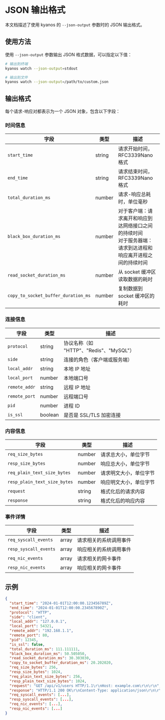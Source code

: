 # JSON 输出格式

本文档描述了使用 kyanos 的 `--json-output` 参数时的 JSON 输出格式。

## 使用方法

使用 `--json-output` 参数输出 JSON 格式数据，可以指定以下值：

```bash
# 输出到终端
kyanos watch --json-output=stdout

# 输出到文件
kyanos watch --json-output=/path/to/custom.json
```

## 输出格式

每个请求-响应对都表示为一个 JSON 对象，包含以下字段：

### 时间信息
| 字段 | 类型 | 描述 |
|-------|------|-------------|
| `start_time` | string | 请求开始时间，RFC3339Nano 格式 |
| `end_time` | string | 请求结束时间，RFC3339Nano 格式 |
| `total_duration_ms` | number | 请求-响应总耗时，单位毫秒 |
| `black_box_duration_ms` | number | 对于客户端：请求离开和响应到达网络接口之间的持续时间<br>对于服务器端：请求到达进程和响应离开进程之间的持续时间 |
| `read_socket_duration_ms` | number | 从 socket 缓冲区读取数据的耗时 |
| `copy_to_socket_buffer_duration_ms` | number | 复制数据到 socket 缓冲区的耗时 |

### 连接信息
| 字段 | 类型 | 描述 |
|-------|------|-------------|
| `protocol` | string | 协议名称（如 "HTTP"、"Redis"、"MySQL"） |
| `side` | string | 连接的角色（客户端或服务端） |
| `local_addr` | string | 本地 IP 地址 |
| `local_port` | number | 本地端口号 |
| `remote_addr` | string | 远程 IP 地址 |
| `remote_port` | number | 远程端口号 |
| `pid` | number | 进程 ID |
| `is_ssl` | boolean | 是否是 SSL/TLS 加密连接 |

### 内容信息
| 字段 | 类型 | 描述 |
|-------|------|-------------|
| `req_size_bytes` | number | 请求总大小，单位字节 |
| `resp_size_bytes` | number | 响应总大小，单位字节 |
| `req_plain_text_size_bytes` | number | 请求明文大小，单位字节 |
| `resp_plain_text_size_bytes` | number | 响应明文大小，单位字节 |
| `request` | string | 格式化后的请求内容 |
| `response` | string | 格式化后的响应内容 |

### 事件详情
| 字段 | 类型 | 描述 |
|-------|------|-------------|
| `req_syscall_events` | array | 请求相关的系统调用事件 |
| `resp_syscall_events` | array | 响应相关的系统调用事件 |
| `req_nic_events` | array | 请求相关的网卡事件 |
| `resp_nic_events` | array | 响应相关的网卡事件 |

## 示例

```json
{
  "start_time": "2024-01-01T12:00:00.123456789Z",
  "end_time": "2024-01-01T12:00:00.234567890Z",
  "protocol": "HTTP",
  "side": "client",
  "local_addr": "127.0.0.1",
  "local_port": 54321,
  "remote_addr": "192.168.1.1",
  "remote_port": 80,
  "pid": 12345,
  "is_ssl": false,
  "total_duration_ms": 111.111111,
  "black_box_duration_ms": 50.505050,
  "read_socket_duration_ms": 30.303030,
  "copy_to_socket_buffer_duration_ms": 20.202020,
  "req_size_bytes": 256,
  "resp_size_bytes": 1024,
  "req_plain_text_size_bytes": 256,
  "resp_plain_text_size_bytes": 1024,
  "request": "GET /api/v1/users HTTP/1.1\r\nHost: example.com\r\n\r\n",
  "response": "HTTP/1.1 200 OK\r\nContent-Type: application/json\r\n\r\n{\"status\":\"success\"}",
  "req_syscall_events": [...],
  "resp_syscall_events": [...],
  "req_nic_events": [...],
  "resp_nic_events": [...]
}
``` 